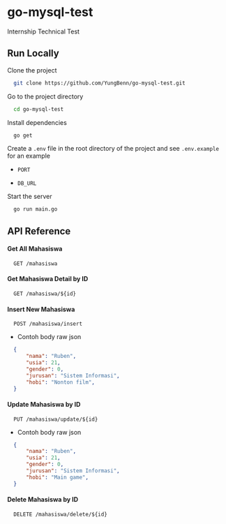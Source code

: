 
# go-mysql-test
Internship Technical Test


## Run Locally

Clone the project

```bash
  git clone https://github.com/YungBenn/go-mysql-test.git
```

Go to the project directory

```bash
  cd go-mysql-test
```

Install dependencies

```bash
  go get
```

Create a `.env` file in the root directory of the project and see `.env.example` for an example

- `PORT`

- `DB_URL`

Start the server

```bash
  go run main.go
```


## API Reference

#### Get All Mahasiswa
```http
  GET /mahasiswa
```


#### Get Mahasiswa Detail by ID

```http
  GET /mahasiswa/${id}
```

#### Insert New Mahasiswa

```http
  POST /mahasiswa/insert
```
- Contoh body raw json
```json
  {
      "nama": "Ruben",
      "usia": 21,
      "gender": 0,
      "jurusan": "Sistem Informasi",
      "hobi": "Nonton film",
  }
```

#### Update Mahasiswa by ID

```http
  PUT /mahasiswa/update/${id}
```
- Contoh body raw json
```json
  {
      "nama": "Ruben",
      "usia": 21,
      "gender": 0,
      "jurusan": "Sistem Informasi",
      "hobi": "Main game",
  }
```

#### Delete Mahasiswa by ID

```http
  DELETE /mahasiswa/delete/${id}
```



